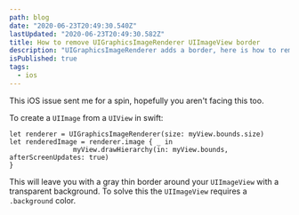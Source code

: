 ```yaml
---
path: blog
date: "2020-06-23T20:49:30.540Z"
lastUpdated: "2020-06-23T20:49:30.582Z"
title: How to remove UIGraphicsImageRenderer UIImageView border
description: "UIGraphicsImageRenderer adds a border, here is how to remove it"
isPublished: true
tags:
  - ios
---
```


This iOS issue sent me for a spin, hopefully you aren't facing this too.

To create a `UIImage` from a `UIView` in swift:

```
let renderer = UIGraphicsImageRenderer(size: myView.bounds.size)
let renderedImage = renderer.image { _ in
                myView.drawHierarchy(in: myView.bounds, afterScreenUpdates: true)
}
```

This will leave you with a gray thin border around your `UIImageView` with a transparent background. To solve this the `UIImageView` requires a `.background` color.
